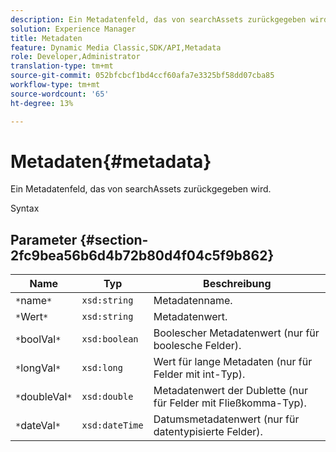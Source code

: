 ```yaml
---
description: Ein Metadatenfeld, das von searchAssets zurückgegeben wird.
solution: Experience Manager
title: Metadaten
feature: Dynamic Media Classic,SDK/API,Metadata
role: Developer,Administrator
translation-type: tm+mt
source-git-commit: 052bfcbcf1bd4ccf60afa7e3325bf58dd07cba85
workflow-type: tm+mt
source-wordcount: '65'
ht-degree: 13%

---
```



# Metadaten{#metadata}

Ein Metadatenfeld, das von searchAssets zurückgegeben wird.

Syntax

## Parameter {#section-2fc9bea56b6d4b72b80d4f04c5f9b862}

| Name | Typ | Beschreibung |
|---|---|---|
| `*`name`*` | `xsd:string` | Metadatenname. |
| `*`Wert`*` | `xsd:string` | Metadatenwert. |
| `*`boolVal`*` | `xsd:boolean` | Boolescher Metadatenwert (nur für boolesche Felder). |
| `*`longVal`*` | `xsd:long` | Wert für lange Metadaten (nur für Felder mit int-Typ). |
| `*`doubleVal`*` | `xsd:double` | Metadatenwert der Dublette (nur für Felder mit Fließkomma-Typ). |
| `*`dateVal`*` | `xsd:dateTime` | Datumsmetadatenwert (nur für datentypisierte Felder). |

